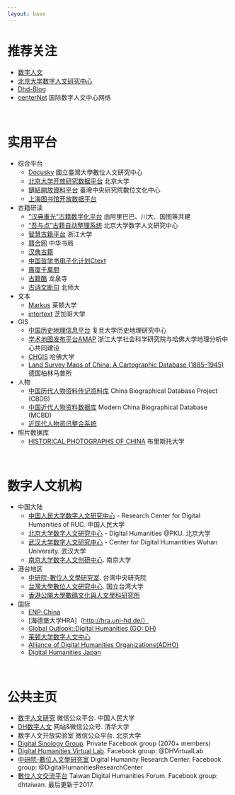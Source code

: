 ```yaml
---
layout: base 
---
```

# 推荐关注
* [数字人文](https://www.dhlib.cn/)
* [北京大学数字人文研究中心](https://pkudh.org/)
* [Dhd-Blog](https://dhd-blog.org/)
* [centerNet](https://dhcenternet.org/) 国际数字人文中心网络
  
<br/>

# 实用平台
* 综合平台 
  * [Docusky](https://docusky.org.tw/DocuSky/home/v5/) 國立臺灣大學數位人文研究中心
  * [北京大学开放研究数据平台](https://opendata.pku.edu.cn/) 北京大学
  * [鏈結開放資料平台](https://data.ascdc.tw/) 臺灣中央研究院數位文化中心 
  * [上海图书馆开放数据平台](http://data.library.sh.cn/index)
* 古籍研读
  * [“汉典重光”古籍数字化平台](https://wenyuan.aliyun.com/home) 由阿里巴巴、川大、国图等共建
  * [“吾与点”古籍自动整理系统](https://wyd.kvlab.org/) 北京大学数字人文研究中心
  * [智慧古籍平台](https://csab.zju.edu.cn/) 浙江大学
  * [籍合网](http://www.ancientbooks.cn/) 中华书局
  * [汉典古籍](https://gj.zdic.net/)
  * [中国哲学书电子化计划Ctext](https://ctext.org/zhs)
  * [廣廈千萬間](https://tenthousandrooms.yale.edu/)
  * [古籍酷](https://www.gj.cool/gjcool/index) 龙泉寺
  * [古诗文断句](https://seg.shenshen.wiki/) 北师大 
* 文本
  * [Markus](https://dh.chinese-empires.eu/markus/beta/) 莱顿大学
  * [intertext](http://edoc.uchicago.edu/textccr/textconcordancer.php) 芝加哥大学
* GIS
  * [中国历史地理信息平台](http://timespace-china.fudan.edu.cn/) 复旦大学历史地理研究中心
  * [学术地图发布平台AMAP](http://amap.zju.edu.cn/) 浙江大学社会科学研究院与哈佛大学地理分析中心共同建设
  * [CHGIS](https://sites.fas.harvard.edu/~chgis/) 哈佛大学
  * [Land Survey Maps of China: A Cartographic Database (1885–1945)](https://chmap.mpiwg-berlin.mpg.de/lgtu/) 德国柏林马普所
* 人物 
  * [中国历代人物资料传记资料库](https://projects.iq.harvard.edu/cbdb/home) China Biographical Database Project (CBDB)
  * [中国近代人物资料数据库](https://heurist.huma-num.fr/h6-alpha/?db=ModernChinaBiographicalDatabase&website&id=109237) Modern China Biographical Database (MCBD)
  * [近现代人物资讯整合系统](https://mhdb.mh.sinica.edu.tw/mhpeople/index.php)
* 照片数据库
  * [HISTORICAL PHOTOGRAPHS OF CHINA](https://www.hpcbristol.net/) 布里斯托大学

<br/>

# 数字人文机构
* 中国大陆
  * [中国人民大学数字人文研究中心](http://dh.ruc.edu.cn/jggk/zxjj/index.htm) - Research Center for Digital Humanities of RUC. 中国人民大学
  * [北京大学数字人文研究中心](https://kvlab.org/) - Digital Humanities @PKU. 北京大学
  * [武汉大学数字人文研究中心](http://dh.whu.edu.cn) - Center for Digital Humantities Wuhan University. 武汉大学
  * [南京大学数字人文创研中心](https://ias.nju.edu.cn/szrwcyzx/list.htm). 南京大学
* 港台地区
  * [中研院-數位人文學研究室](http://www3.ihp.sinica.edu.tw/dhrctw/). 台湾中央研究院
  * [台灣大學數位人文研究中心](http://www.digital.ntu.edu.tw/). 国立台湾大学
  * [香港公開大學數碼文化與人文學科研究所](http://www.ouhk.edu.hk/wcsprd/Satellite?d=Touch&l=C_ASS&lang=chi&lid=1385176377965&pagename=OUHK%2FtcSubWeb)
* 国际
  * [ENP-China](https://www.enpchina.eu/)
  * [海德堡大学HRA]（http://hra.uni-hd.de/）
  * [Global Outlook::Digital Humanities (GO::DH)](http://www.globaloutlookdh.org/)
  * [莱顿大学数字人文中心](https://www.universiteitleiden.nl/en/humanities/centre-for-digital-humanities)
  * [Alliance of Digital Humanities Organizations(ADHO)](https://adho.org/)
  * [Digital Humanities Japan](http://dhjapan.org/)

<br/>

# 公共主页
* [数字人文研究](https://mp.weixin.qq.com/s?search_click_id=17951366263623906136-1645720438093-471738&__biz=MzIwNTk2ODYzMg==&mid=2247489019&idx=1&sn=c59db5d00bbf0e4536a94e068fe9d07c&chksm=9729906ca05e197a2e15eb26f113d0f9f4a8e4587cc9016640afeb00ae76330c21007e1b693f&scene=3&subscene=10000&clicktime=1645720438&enterid=1645720438&ascene=65&devicetype=pad-android-29&version=2800133d&nettype=WIFI&lang=en&exportkey=AZ81Tz2t%2F6AAu1VkYSYPmJE%3D&pass_ticket=aKVVaFp6iBdp05BFWeWa%2FYhiH6YLI00AHN07fILiw7No9HilpoxkyVNO99SKnDRF&wx_header=3) 微信公众平台. 中国人民大学
* [DH数字人文](https://www.dhlib.cn/site/works/dhjournal) 网站&微信公众号. 清华大学
* 数字人文开放实验室 微信公众平台. 北京大学
* [Digital Sinology Group](https://www.facebook.com/groups/digitalsinologygroup). Private Facebook group (2070+ members)
* [Digital Humanities Virtual Lab](https://www.facebook.com/DHVirtualLab/). Facebook group: @DHVirtualLab
* [中研院-數位人文學研究室](https://www.facebook.com/DigitalHumanitiesResearchCenter) Digital Humanity Research Center. Facebook group: @DigitalHumanitiesResearchCenter
* [數位人文交流平台](http://www.dhtaiwan.org/數位人文交流平台) Taiwan Digital Humanities Forum. Facebook group: dhtaiwan. 最后更新于2017.

<br/>

